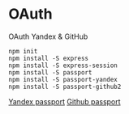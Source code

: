 # OAuth
OAuth Yandex & GitHub

```
npm init
npm install -S express
npm install -S express-session
npm install -S passport
npm install -S passport-yandex 
npm install -S passport-github2
```

[Yandex passport](http://www.passportjs.org/packages/passport-yandex/)
[Github passport](http://www.passportjs.org/packages/passport-github2/)